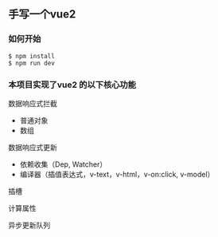 ## 手写一个vue2

### 如何开始

```
$ npm install
$ npm run dev 
```

### 本项目实现了vue2 的以下核心功能

数据响应式拦截
- 普通对象
- 数组

数据响应式更新
- 依赖收集（Dep, Watcher）
- 编译器（插值表达式，v-text，v-html，v-on:click, v-model）

插槽

计算属性

异步更新队列
